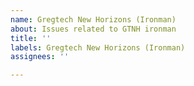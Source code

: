 ```yaml
---
name: Gregtech New Horizons (Ironman)
about: Issues related to GTNH ironman
title: ''
labels: Gregtech New Horizons (Ironman)
assignees: ''

---
```




